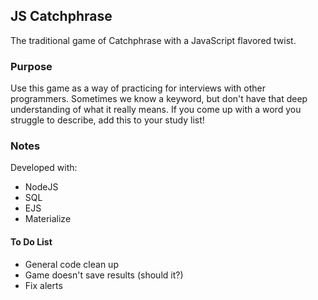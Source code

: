## JS Catchphrase

The traditional game of Catchphrase with a JavaScript flavored twist.

### Purpose

Use this game as a way of practicing for interviews with other programmers. Sometimes we know a keyword, but don't have that deep understanding of what it really means. If you come up with a word you struggle to describe, add this to your study list!

### Notes

Developed with:
* NodeJS
* SQL
* EJS
* Materialize

#### To Do List

* General code clean up
* Game doesn't save results (should it?)
* Fix alerts
